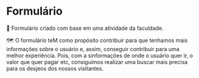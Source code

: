 # Formulário
📃 Formulário criado com base em uma atividade da faculdade.

🗺 O formulário teM como propósito contribuir para que tenhamos mais informações sobre o usuário e, assim, conseguir contribuir para uma melhor  experiência. Pois, com a sinformações de onde o usuário quer ir, o valor que quer pagar etc, consiguimos realizar uma buscar mais precisa para os desjeos dos nossos visitantes. 
